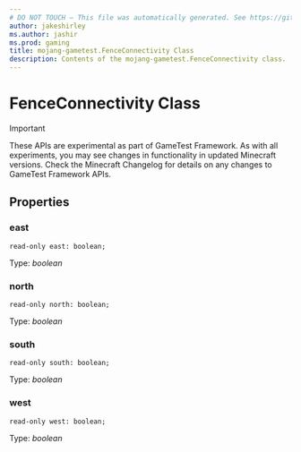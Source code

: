 ```yaml
---
# DO NOT TOUCH — This file was automatically generated. See https://github.com/Mojang/MinecraftScriptingApiDocsGenerator to modify descriptions, examples, etc.
author: jakeshirley
ms.author: jashir
ms.prod: gaming
title: mojang-gametest.FenceConnectivity Class
description: Contents of the mojang-gametest.FenceConnectivity class.
---
```

# FenceConnectivity Class
>[!IMPORTANT]
>These APIs are experimental as part of GameTest Framework. As with all experiments, you may see changes in functionality in updated Minecraft versions. Check the Minecraft Changelog for details on any changes to GameTest Framework APIs.


## Properties
### **east**
`read-only east: boolean;`

Type: *boolean*


### **north**
`read-only north: boolean;`

Type: *boolean*


### **south**
`read-only south: boolean;`

Type: *boolean*


### **west**
`read-only west: boolean;`

Type: *boolean*




